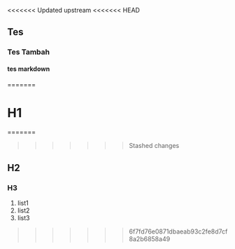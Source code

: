<<<<<<< Updated upstream
<<<<<<< HEAD
## Tes

### Tes Tambah


#### tes markdown
=======
# H1
=======

>>>>>>> Stashed changes
## H2
### H3

1. list1
2. list2
3. list3
>>>>>>> 6f7fd76e0871dbaeab93c2fe8d7cf8a2b6858a49
